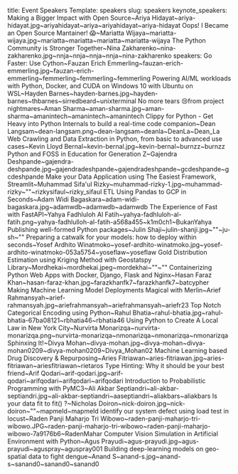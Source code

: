 title: Event Speakers
Template: speakers
slug: speakers
keynote_speakers: Making a Bigger Impact with Open Source~Ariya Hidayat~ariya-hidayat.jpg~ariyahidayat~ariya~ariyahidayat~ariya-hidayat
    Oops! I Became an Open Source Mantainer! 😱~Mariatta Wijaya~mariatta-wijaya.jpg~mariatta~mariatta~mariatta~mariatta-wijaya
    The Python Community is Stronger Together~Nina Zakharenko~nina-zakharenko.jpg~nnja~nnja~nnja~nnja~nina-zakharenko
speakers: Go Faster: Use Cython~Fauzan Erich Emmerling~fauzan-erich-emmerling.jpg~fauzan-erich-emmerling~femmerling~femmerling~femmerling
    Powering AI/ML workloads with Python, Docker, and CUDA on Windows 10 with Ubuntu on WSL~Hayden Barnes~hayden-barnes.jpg~hayden-barnes~thbarnes~sirredbeard~unixterminal
    No more tears 😢from project nightmares~Aman Sharma~aman-sharma.jpg~aman-sharma~amanintech~amanintech~amanintech
    Clippy for Python - Get Heavy into Python Internals to build a real-time code companion~Dean Langsam~dean-langsam.png~dean-langsam~deanla~DeanLa~Dean_La
    Web Crawling and Data Extraction in Python, from basic to advanced use cases~Kevin Lloyd Bernal~kevin-bernal.jpg~kevin-bernal~burnzz~burnzz
    Python and FOSS in Education for Generation Z~Gajendra Deshpande~gajendra-deshpande.jpg~gajendradeshpande~gajendradeshpande~gcdeshpande~gcdeshpande
    Make your Data Application using The Easiest Framework, Streamlit~Muhammad Sifa'ul Rizky~muhammad-rizky-1.jpg~muhammad-rizky~""~rizkysifaul~rizky_sifaul
    ETL Using Pandas to GCP in Seconds~Adam Widi Bagaskara~adam-widi-bagaskara.jpg~adamwdb~adamwdb~adamwdb
    The Experience of Fast with FastAPI~Yahya Fadhluloh Al Fatih~yahya-fadhluloh-al-fatih.png~yahya-fadhlulloh-al-fatih-a568a455~k1m0ch1~BukanYahya
    Publishing well-formed Python packages~Julin Shaji~julin-shanji.jpg~""~ju-sh~""
    Preparing a catwalk for your models: how to deploy within seconds~Yosef Ardhito Winatmoko~yosef-ardhito-winatmoko.jpg~yosef-ardhito-winatmoko-053a5754~yoseflaw~yoseflaw
    Gold Distribution Estimation using Kriging Method with Geostatspy Library~Mordhekai~mordhekai.jpeg~mordekhai~""~""
    Containerizing Python Web Apps with Docker, Django, Flask and Nginx~Hasan Faraz Khan~hasan-faraz-khan.jpg~farazkhanfk7~farazkhanfk7~batcypher
    Making Machine Learning Model Deployments Magical with Merlin~Arief Rahmansyah~arief-rahmansyah.jpg~ariefrahmansyah~ariefrahmansyah~ariefr23
    Top Notch Categorical Encoding using Python~Rahul Bhatia~rahul-bhatia.jpg~rahul-bhatia-67ba08121~rbhatia46~rbhatia46
    Using Python to Create A Local Law in New York City~Nurvirta Monarizqa~nurvirta-monarizqa.png~nurvirta-monarizqa~nmonarizqa~nmonarizqa~nmonarizqa
    Sphinxing It!~Divya Mohan~divya-mohan.jpg~divya-mohan~divya-mohan0209~divya-mohan0209~Divya_Mohan02
    Machine Learning based Drug Discovery & Repurposing~Aries Fitriawan~aries-fitriawan.jpg~aries-fitriawan~ariesfitriawan~rietaros
    Type Hinting: Why it should be your best friend~Arif Qodari~arif-qodari.jpg~arif-qodari~arifqodari~arifqodari~arifqodari
    Introduction to Probabilistic Programming with PyMC3~Ali Akbar Septiandri~ali-akbar-septiandri.jpg~ali-akbar-septiandri~aaseptiandri~aliakbars~aliakbars
    Is your data fit to fit() ?~Nicholas Doiron~nick-doiron.jpg~nick-doiron~""~mapmeld~mapmeld
    identify our system defect using load test in locust~Raden Panji Maharjo Tri Wibowo~raden-panji-maharjo-tri-wibowo.JPG~raden-panji-maharjo-tri-wibowo~raden-panji-maharjo-wibowo-7a9176b6~RadenMahar
    Computer Vision Simulation in Artificial Environment with Python~Agus Prayudi~agus-prayudi.jpg~agus-prayudi~aguspray~aguspray001
    Building deep-learning models on geo-spatial data to fight dengue~Anand S~anand-s.jpg~anand-s~sanand0~sanand0~sanand0


<!-- linkedin, github, twitter -->
